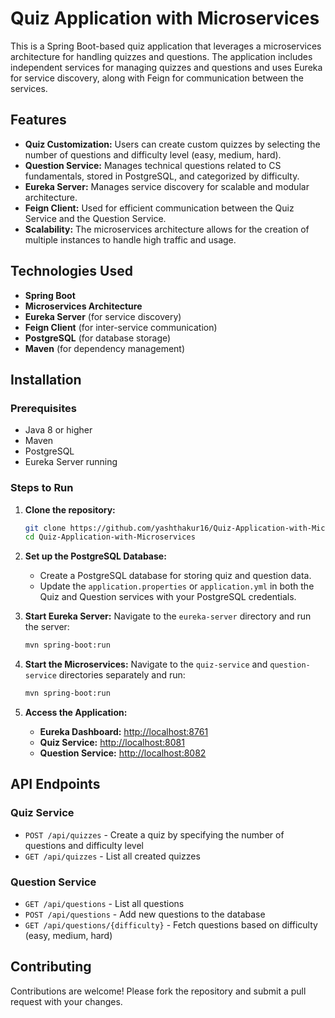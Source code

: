 # Quiz Application with Microservices

This is a Spring Boot-based quiz application that leverages a microservices architecture for handling quizzes and questions. The application includes independent services for managing quizzes and questions and uses Eureka for service discovery, along with Feign for communication between the services.

## Features

- **Quiz Customization:** Users can create custom quizzes by selecting the number of questions and difficulty level (easy, medium, hard).
- **Question Service:** Manages technical questions related to CS fundamentals, stored in PostgreSQL, and categorized by difficulty.
- **Eureka Server:** Manages service discovery for scalable and modular architecture.
- **Feign Client:** Used for efficient communication between the Quiz Service and the Question Service.
- **Scalability:** The microservices architecture allows for the creation of multiple instances to handle high traffic and usage.

## Technologies Used

- **Spring Boot**
- **Microservices Architecture**
- **Eureka Server** (for service discovery)
- **Feign Client** (for inter-service communication)
- **PostgreSQL** (for database storage)
- **Maven** (for dependency management)

## Installation

### Prerequisites

- Java 8 or higher
- Maven
- PostgreSQL
- Eureka Server running

### Steps to Run

1. **Clone the repository:**
   ```bash
   git clone https://github.com/yashthakur16/Quiz-Application-with-Microservices.git
   cd Quiz-Application-with-Microservices
   ```

2. **Set up the PostgreSQL Database:**
   - Create a PostgreSQL database for storing quiz and question data.
   - Update the `application.properties` or `application.yml` in both the Quiz and Question services with your PostgreSQL credentials.

3. **Start Eureka Server:**
   Navigate to the `eureka-server` directory and run the server:
   ```bash
   mvn spring-boot:run
   ```

4. **Start the Microservices:**
   Navigate to the `quiz-service` and `question-service` directories separately and run:
   ```bash
   mvn spring-boot:run
   ```

5. **Access the Application:**
   - **Eureka Dashboard:** [http://localhost:8761](http://localhost:8761)
   - **Quiz Service:** [http://localhost:8081](http://localhost:8081)
   - **Question Service:** [http://localhost:8082](http://localhost:8083)

## API Endpoints

### Quiz Service
- `POST /api/quizzes` - Create a quiz by specifying the number of questions and difficulty level
- `GET /api/quizzes` - List all created quizzes

### Question Service
- `GET /api/questions` - List all questions
- `POST /api/questions` - Add new questions to the database
- `GET /api/questions/{difficulty}` - Fetch questions based on difficulty (easy, medium, hard)

## Contributing

Contributions are welcome! Please fork the repository and submit a pull request with your changes.
